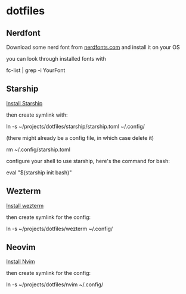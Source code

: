 # dotfiles

## Nerdfont

Download some nerd font from [nerdfonts.com](https://www.nerdfonts.com/) and install it on your OS

you can look through installed fonts with

fc-list | grep -i YourFont

## Starship

[Install Starship](https://github.com/starship/starship?tab=readme-ov-file#step-1-install-starship)

then create symlink with:

ln -s ~/projects/dotfiles/starship/starship.toml ~/.config/

(there might already be a config file, in which case delete it)

rm ~/.config/starship.toml

configure your shell to use starship, here's the command for bash:

eval "$(starship init bash)"

## Wezterm

[Install wezterm](https://wezterm.org/install/linux.html#installing-on-fedora-and-rpm-based-systems-via-copr)

then create symlink for the config:

ln -s ~/projects/dotfiles/wezterm ~/.config/

## Neovim

[Install Nvim](https://github.com/neovim/neovim/blob/master/INSTALL.md)

then create symlink for the config:

ln -s ~/projects/dotfiles/nvim ~/.config/
